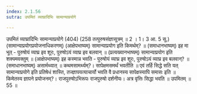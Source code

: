 ```yaml
---
index: 2.1.56
sutra: उपमितं व्याघ्रादिभिः सामान्याप्रयोगे

---
```

 उपमितं व्याघ्रादिभिः सामान्याप्रयोगे (404) (258 तत्पुरुषसंज्ञासूत्रम् ॥ 2 । 1। 3 आ. 5 सू.) (सामान्याप्रयोगप्रयोजनाधिकरणम्) (आक्षेपभाष्यम्) सामान्याप्रयोग इति किमर्थम्? ॥ (समाधानभाष्यम्) इह मा भूत् - पुरुषोयं व्याघ्र इव शूरः, पुरुषोऽयं व्याघ्र इव बलवान् ॥ (प्रत्यख्यानभाष्यम्) सामान्याप्रयोग इति शक्यमवक्तुम् ॥ (आक्षेपभाष्यम्) इह कस्मान्न भवति - पुरुषोयं व्याघ्र इव शूरः, पुरुषोऽयं व्याघ्र इव बलवान्? ॥ (समाधानभाष्यम्) असार्मथ्यात् ॥ कथमसामर्थ्यम्?। सापेक्षमसमर्थं भवतीति ॥ एवं तर्हि सिद्धे सति यत् सामान्याप्रयोगे इति प्रतिषेधं शास्ति, तज्ज्ञापयत्याचार्यो भवति वै प्रधानस्य सापेक्षस्यापि समासः इति ॥ किमेतस्य ज्ञापने प्रयोजनम्?। राजपुरुषोऽभिरूपः राजपुरुषो दर्शनीयः। अत्र वृत्तिः सिद्धा भवति ॥ उपमितम् ॥ 55 ॥ 